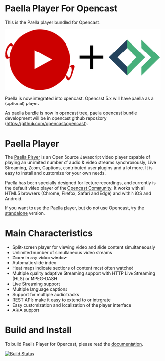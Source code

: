 Paella Player For Opencast
============================

This is the Paella player bundled for Opencast.

![Paella Player Logo](doc/images/paella_mh.png)


Paella is now integrated into opencast. Opencast 5.x will have paella as a (optional) player.

As paella bundle is now in opencast tree, paella opencast bundle development will be in opencast github repository (https://github.com/opencast/opencast).


Paella Player
=============

The [Paella Player](https://paellaplayer.upv.es) is an Open Source Javascript video player capable of playing an unlimited number of audio & video streams synchronously, Live Streaming, Zoom, Captions, contributed user plugins and a lot more. It is easy to install and customize for your own needs.

Paella has been specially designed for lecture recordings, and currently is the default video player of the [Opencast Community](https://opencast.org). It works with all HTML5 browsers (Chrome, Firefox, Safari and Edge) and within iOS and Android.

If you want to use the Paella player, but do not use Opencast, try the
[standalone](https://github.com/polimediaupv/paella) version.


Main Characteristics
====================

- Split-screen player for viewing video and slide content simultaneously
- Unlimited number of simultaneous video streams
- Zoom in any video window
- Automatic slide index
- Heat maps indicate sections of content most often watched
- Multiple quality adaptive Streaming support with HTTP Live Streaming (HLS) or MPEG-DASH
- Live Streaming support
- Multiple language captions
- Support for multiple audio tracks
- REST APIs make it easy to extend to or integrate
- Easy customization and localization of the player interface
- ARIA support



Build and Install
=================

To build Paella Player for Opencast, please read the
[documentation](doc/build.md).

[![Build Status](https://travis-ci.org/polimediaupv/paella-opencast.svg?branch=master)](https://travis-ci.org/polimediaupv/paella-opencast)

